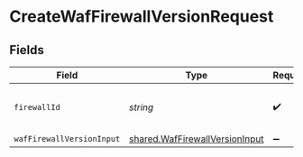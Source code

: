 # CreateWafFirewallVersionRequest


## Fields

| Field                                                                            | Type                                                                             | Required                                                                         | Description                                                                      | Example                                                                          |
| -------------------------------------------------------------------------------- | -------------------------------------------------------------------------------- | -------------------------------------------------------------------------------- | -------------------------------------------------------------------------------- | -------------------------------------------------------------------------------- |
| `firewallId`                                                                     | *string*                                                                         | :heavy_check_mark:                                                               | Alphanumeric string identifying a WAF Firewall.                                  | fW7g2uUGZzb2W9Euo4Mo0r                                                           |
| `wafFirewallVersionInput`                                                        | [shared.WafFirewallVersionInput](../../models/shared/waffirewallversioninput.md) | :heavy_minus_sign:                                                               | N/A                                                                              |                                                                                  |